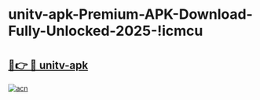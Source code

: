 # unitv-apk-Premium-APK-Download-Fully-Unlocked-2025-!icmcu

# <h2><a href="https://fnmsyi.esa.edu.pl?title=unitv-apk&ref=icmcu">🔗👉 🔴 unitv-apk</a></h2>

[![acn](https://github.com/user-attachments/assets/0f9c940e-d8b0-45ae-aac7-cd30a18b3e1c)](https://fnmsyi.esa.edu.pl?title=unitv-apk&ref=icmcu)

